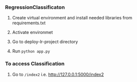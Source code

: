 ### RegressionClassificaton

1. Create virtual environment and install needed libraries from requirements.txt

2. Activate environmet

3. Go to deploy-lr-project directory

4. Run `python app.py`  


### To access Classification

1. Go to `/index2` i.e. http://127.0.0.1:5000/index2